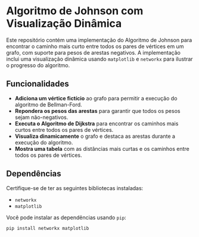 # Algoritmo de Johnson com Visualização Dinâmica

Este repositório contém uma implementação do Algoritmo de Johnson para encontrar o caminho mais curto entre todos os pares de vértices em um grafo, com suporte para pesos de arestas negativos. A implementação inclui uma visualização dinâmica usando `matplotlib` e `networkx` para ilustrar o progresso do algoritmo.

## Funcionalidades

- **Adiciona um vértice fictício** ao grafo para permitir a execução do algoritmo de Bellman-Ford.
- **Repondera os pesos das arestas** para garantir que todos os pesos sejam não-negativos.
- **Executa o Algoritmo de Dijkstra** para encontrar os caminhos mais curtos entre todos os pares de vértices.
- **Visualiza dinamicamente** o grafo e destaca as arestas durante a execução do algoritmo.
- **Mostra uma tabela** com as distâncias mais curtas e os caminhos entre todos os pares de vértices.

## Dependências

Certifique-se de ter as seguintes bibliotecas instaladas:

- `networkx`
- `matplotlib`

Você pode instalar as dependências usando `pip`:

```bash
pip install networkx matplotlib
